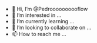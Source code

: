 - 👋 Hi, I’m @Pedroooooooooflow
- 👀 I’m interested in ...
- 🌱 I’m currently learning ...
- 💞️ I’m looking to collaborate on ...
- 📫 How to reach me ...

<!---
Pedroooooooooflow/Pedroooooooooflow is a ✨ special ✨ repository because its `README.md` (this file) appears on your GitHub profile.
You can click the Preview link to take a look at your changes.
--->
